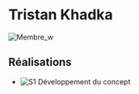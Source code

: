 # Tristan Khadka

 ![Membre_w]( https://fakeimg.pl/400x400?text=w)

 ## Réalisations

 <!-- Une image par semaine de la réalisation dont tu es le plus fier avec une légende -->

* ![S1 Développement du concept](https://fakeimg.pl/400x400?text=Concept)
